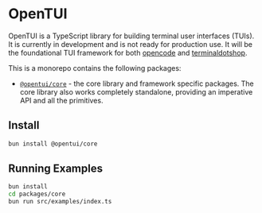 # OpenTUI

OpenTUI is a TypeScript library for building terminal user interfaces (TUIs). It is currently in
development and is not ready for production use. It will be the foundational TUI framework for both
[opencode](https://opencode.ai) and [terminaldotshop](https://terminal.shop).

This is a monorepo contains the following packages:
- [`@opentui/core`](packages/core) - the core library and framework specific packages. 
  The core library also works completely standalone, providing an imperative API and all the primitives.

## Install

```bash
bun install @opentui/core
```

## Running Examples

```bash
bun install
cd packages/core
bun run src/examples/index.ts
```
